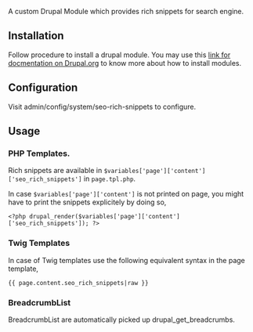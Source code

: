 A custom Drupal Module which provides rich snippets for search engine.

## Installation

Follow procedure to install a drupal module.
You may use this [link for docmentation on Drupal.org](https://www.drupal.org/docs/7/extend/installing-modules) to know more about how to install modules.

## Configuration

Visit admin/config/system/seo-rich-snippets to configure.

## Usage

### PHP Templates.
Rich snippets are available in `$variables['page']['content']['seo_rich_snippets']` in `page.tpl.php`.


In case `$variables['page']['content']` is not printed on page, you might have to print the snippets explicitely by doing so,

`<?php drupal_render($variables['page']['content']['seo_rich_snippets']); ?>`

### Twig Templates
In case of Twig templates use the following equivalent syntax in the page template,

`{{ page.content.seo_rich_snippets|raw }}`

### BreadcrumbList

BreadcrumbList are automatically picked up drupal_get_breadcrumbs.
